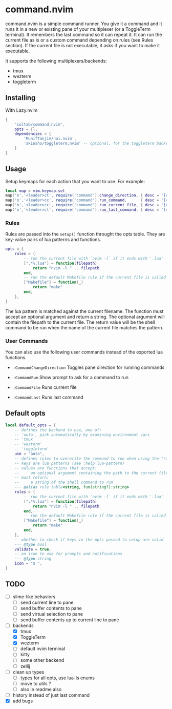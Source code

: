 # command.nvim

command.nvim is a simple command runner. You give it a command and it runs it in a new or existing pane of your multiplexer (or a ToggleTerm terminal). It remembers the last command so it can repeat it. It can run the current file as is or a custom command depending on rules (see Rules section). If the current file is not executable, it asks if you want to make it executable.

It supports the following multiplexers/backends:

- tmux
- wezterm
- toggleterm

## Installing

With Lazy.nvim

```lua
{
    'cultab/command.nvim',
    opts = {},
    dependencies = {
        'MunifTanjim/nui.nvim',
        'akinsho/toggleterm.nvim' -- optional, for the toggleterm backend
    }
}
```

## Usage

Setup keymaps for each action that you want to use. For example:

```lua
local map = vim.keymap.set
map('n','<leader>ct', require('command').change_direction, { desc = '[c]ommand [t]oggle pane direction' })
map('n','<leader>cc', require('command').run_command,      { desc = '[c]ommand shell [c]ommand'         })
map('n','<leader>cr', require('command').run_current_file, { desc = '[c]ommand [r]un current file'      })
map('n','<leader>cl', require('command').run_last_command, { desc = '[c]ommand repeat [l]ast command'   })
```


### Rules

Rules are passed into the `setup()` function throught the opts table.
They are key-value pairs of lua patterns and functions.

```lua
opts = {
	rules = {
        -- run the current file with `nvim -l` if it ends with '.lua'
		[".*%.lua"] = function(filepath)
			return "nvim -l " .. filepath
		end,
        -- run the default Makefile rule if the current file is called 'Makefile'
		["Makefile"] = function(_)
			return "make"
		end,
	},
}
```
The lua pattern is matched against the current filename. The function must accept an optional argument and return a string.
The optional argument will contain the filepath to the current file. The return value will be the shell command to be run when the name of the current file matches the pattern.

### User Commands

You can also use the following user commands instead of the exported lua functions.

- `:CommandChangeDirection`
    Toggles pane direction for running commands

- `:CommandRun`
    Show prompt to ask for a command to run

- `:CommandFile`
    Runs current file

- `:CommandLast`
    Runs last command

## Default opts

```lua
local default_opts = {
    -- defines the backend to use, one of:
    -- 'auto', pick automatically by examining environment vars
    -- 'tmux'
    -- 'wezterm'
    -- 'toggleterm'
	use = "auto",
    -- defines rules to overwrite the command to run when using the "run current file" behavior
    -- keys are lua patterns (see :help lua-pattern)
    -- values are functions that accept:
    --     an optional argument containing the path to the current file
    -- must return:
    --     a string of the shell command to run
    --- @alias rule table<string, fun(string?):string>
	rules = {
        -- run the current file with `nvim -l` if it ends with '.lua'
		[".*%.lua"] = function(filepath)
			return "nvim -l " .. filepath
		end,
        -- run the default Makefile rule if the current file is called 'Makefile'
		["Makefile"] = function(_)
			return "make"
		end,
	},
    -- whether to check if keys in the opts passed to setup are valid
    --- @type bool
	validate = true,
    -- an icon to use for prompts and notifications
    --- @type string
	icon = "$ ",
}
```


## TODO

- [ ] slime-like behaviors
    - [ ] send current line to pane
    - [ ] send buffer contents to pane
    - [ ] send virtual selection to pane
    - [ ] send buffer contents up to current line to pane
- [ ] backends
    - [x] tmux
    - [x] ToggleTerm
    - [x] wezterm
    - [ ] default nvim terminal
    - [ ] kitty
    - [ ] some other backend
    - [ ] zellij
- [ ] clean up types
    - [ ] types for all opts, use lua-ls enums
    - [ ] move to utils ?
    - [ ] also in readme also
- [ ] history instead of just last command
- [x] add bugs

